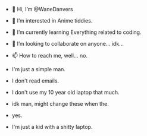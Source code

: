- 👋 Hi, I’m @WaneDanvers
- 👀 I’m interested in Anime tiddies.
- 🌱 I’m currently learning Everything related to coding.
- 💞️ I’m looking to collaborate on anyone... idk...
- 📫 How to reach me, well... no.

- I'm just a simple man. 
- I don't read emails.
- I don't use my 10 year old laptop that much.
- idk man, might change these when the.
- yes.
- I'm just a kid with a shitty laptop.

<!---
WaneDanvers/WaneDanvers is a ✨ special ✨ repository because its `README.md` (this file) appears on your GitHub profile.
You can click the Preview link to take a look at your changes.
--->

